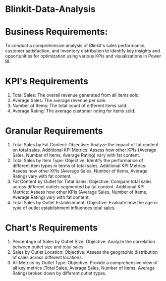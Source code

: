 # Blinkit-Data-Analysis

# Business Requirements:
To conduct a comprehensive analysis of Blinkit's sales performance, customer satisfaction, and inventory distribution to identify key insights and opportunities for optimization using various KPIs and visualizations in Power BI.

# KPI's Requirements
1. Total Sales: The overall revenue generated from all items sold.
2. Average Sales: The average revenue per sale.
3. Number of Items: The total count of different items sold.
4. Average Rating: The average customer rating for items sold.

# Granular Requirements
1. Total Sales by Fat Content:
    Objective: Analyze the impact of fat content on total sales.
    Additional KPI Metrics: Assess how other KPIs (Average Sales, Number of Items, Average Rating) vary with fat content.
2. Total Sales by Item Type:
   Objective: Identify the performance of different item types in terms of total sales.
   Additional KPI Metrics: Assess how other KPIs (Average Sales, Number of Items, Average Rating) vary with fat content.
3. Fat Content by Outlet for Total Sales:
   Objective: Compare total sales across different outlets segmented by fat content.
   Additional KPI Metrics: Assess how other KPIs (Average Sales, Number of Items, Average Rating) vary with fat content.
4. Total Sales by Outlet Establishment:
   Objective: Evaluate how the age or type of outlet establishment influences total sales.

# Chart's Requirements
1. Percentage of Sales by Outlet Size:
   Objective: Analyze the correlation between outlet size and total sales.
2. Sales by Outlet Location:
   Objective: Assess the geographic distribution of sales across different locations.
3. All Metrics by Outlet Type:
   Objective: Provide a comprehensive view of all key metrics (Total Sales, Average Sales, Number of Items, Average Rating) broken down by different outlet types.

